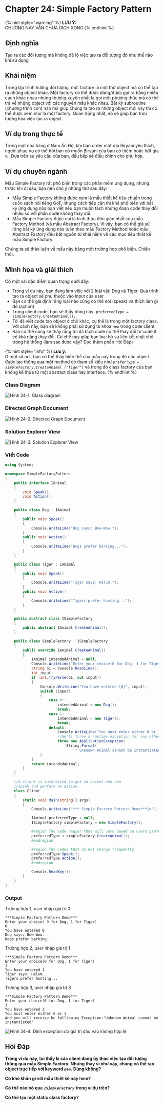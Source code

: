 # Chapter 24: Simple Factory Pattern

{% hint style="warning" %}
**LƯU Ý:**  
CHƯƠNG NÀY VẪN CHƯA DỊCH XONG
{% endhint %}

## Định nghĩa

Tạo ra các đối tượng mà không để lộ việc tạo ra đối tượng đó như thế nào khi sử dụng

## Khái niệm

Trong lập trình hướng đối tượng, một factory là một thứ object mà có thể tạo ra những object khác. Một factory có thể được dùng/được gọi ra bằng nhiều cách khác nhau nhưng thường xuyên nhất là gọi một phương thức mà có thể trả về những object với các nguyên mẫu khác nhau. Bất kỳ subroutine \(chương trình con\) nào mà giúp chúng ta tạo ra những object mới này thì có thể được xem như là một factory. Quan trọng nhất, nó sẽ giúp bạn trừu tượng hóa việc tạo ra object.

## Ví dụ trong thực tế

Trong một nhà hàng ở Nam Ấn Độ, khi bạn order một dĩa Biryani yêu thích, người phục vụ có thể hỏi bạn có muốn Biryani của bạn có thêm hoặc bớt gia vị. Dựa trên sự yêu cầu của bạn, đầu bếp sẽ điều chỉnh cho phù hợp.

## Ví dụ chuyên ngành

Mẫu Simple Factory rất phổ biến trong các phần mềm ứng dụng, nhưng trước khi đi sâu, bạn nên chú ý những thứ sau đây:

* Mẫu Simple Factory không được xem là mẫu thiết kế tiêu chuẩn trong cuốn sách nổi tiếng GoF, nhưng cách tiếp cận thì khá phổ biến với bất kỳ ứng dụng nào bạn viết nếu bạn muốn tách những đoạn code thay đổi nhiều so với phần code không thay đổi.
* Mẫu Simple Factory được coi là hình thức đơn giản nhất của mẫu Factory Method \(và mẫu Abstract Factory\). Vì vậy, bạn có thể giả sử rằng bất kỳ ứng dụng nào tuân theo mẫu Factory Method hoặc mẫu Abstract Factory đều bắt nguồn từ khái niệm về các mục tiêu thiết kế mẫu Simple Factory.

Chúng ta sẽ thảo luận về mẫu này bằng một trường hợp phổ biến. Chiến thôi.

## Minh họa và giải thích

Có một vài đặc điểm quan trọng dưới đây:

* Trong ví dụ này, bạn đang làm việc với 2 loài vật: Dog và Tiger. Quá trình tạo ra object sẽ phụ thuộc vào input của user
* Bạn có thể giả định rằng loài nào cũng có thể nói \(speak\) và thích làm gì đó \(action\)
* Trong client code, bạn sẽ thấy dòng này: `preferredType = simpleFactory.CreateAnimal();`
* Tôi đã viết code tạo object ở chỗ khác, cụ thể là trong một factory class. Với cách này, bạn sẽ không phải sử dụng từ khóa _`new`_ trong code client
* Bạn có thể cũng sẽ thấy rằng tôi đã tách code có thể thay đổi từ code ít có khả năng thay đổi. Cơ chế này giúp bạn loại bỏ sự liên kết chặt chẽ trong hệ thống \(làm sao được vậy? Đọc thêm phần Hỏi Đáp\)

{% hint style="info" %}
**Lưu ý:**  
Ở một số nơi, bạn có thể thấy biến thể của mẫu này trong đó các object được tạo thông qua một method có tham số kiểu như _`preferType = simpleFactory.CreateAnimal ("Tiger")`_ và trong đó class factory của bạn không kế thừa từ một abstract class hay interface.
{% endhint %}

### Class Diagram

![H&#xEC;nh  24-1. Class diagram](../.gitbook/assets/img-24-1.png)

### Directed Graph Document

![H&#xEC;nh 24-2. Directed Graph Document](../.gitbook/assets/img-24-2.png)

### Solution Explorer View

![H&#xEC;nh 24-3. Solution Explorer View](../.gitbook/assets/img-24-3.png)

### Viết Code

```csharp
using System;

namespace SimpleFactoryPattern
{
    public interface IAnimal
    {
        void Speak();
        void Action();
    }

    public class Dog : IAnimal
    {
        public void Speak()
        {
            Console.WriteLine("Dog says: Bow-Wow.");
        }
        public void Action()
        {
            Console.WriteLine("Dogs prefer barking...");
        }
    }

    public class Tiger : IAnimal
    {
        public void Speak()
        {
            Console.WriteLine("Tiger says: Halum.");
        }
        public void Action()
        {
            Console.WriteLine("Tigers prefer hunting...");
        }
    }

    public abstract class ISimpleFactory
    {
        public abstract IAnimal CreateAnimal();
    }

    public class SimpleFactory : ISimpleFactory
    {
        public override IAnimal CreateAnimal()
        {
            IAnimal intendedAnimal = null;
            Console.WriteLine("Enter your choice(0 for Dog, 1 for Tiger)");
            string b1 = Console.ReadLine();
            int input;
            if (int.TryParse(b1, out input))
            {
                Console.WriteLine("You have entered {0}", input);
                switch (input)
                {
                    case 0:
                        intendedAnimal = new Dog();
                        break;
                    case 1:
                        intendedAnimal = new Tiger();
                        break;
                    default:
                        Console.WriteLine("You must enter either 0 or 1");
                        //We'll throw a runtime exception for any other choices.
                        throw new ApplicationException(
                            String.Format(
                                " Unknown Animal cannot be instantiated"));
                }
            }
            return intendedAnimal;
        }
    }

    //A client is interested to get an animal who can 
    //speak and perform an action.
    class Client
    {
        static void Main(string[] args)
        {
            Console.WriteLine("*** Simple Factory Pattern Demo***\n");

            IAnimal preferredType = null;
            ISimpleFactory simpleFactory = new SimpleFactory();

            #region The code region that will vary based on users preference 
            preferredType = simpleFactory.CreateAnimal();
            #endregion

            #region The codes that do not change frequently
            preferredType.Speak();
            preferredType.Action();
            #endregion

            Console.ReadKey();
        }
    }
}
```

### Output

Trường hợp 1, user nhập giá trị 0

```text
***Simple Factory Pattern Demo***
Enter your choice( 0 for Dog, 1 for Tiger)
0
You have entered 0
Dog says: Bow-Wow.
Dogs prefer barking...
```

Trường hợp 2, user nhập giá trị 1

```text
***Simple Factory Pattern Demo***
Enter your choice(0 for Dog, 1 for Tiger)
1
You have entered 1
Tiger says: Halum.
Tigers prefer hunting...
```

Trường hợp 3, user nhập giá trị 3

```text
***Simple Factory Pattern Demo***
Enter your choice(0 for Dog, 1 for Tiger)
3
You have entered 3
You must enter either 0 or 1
And you will receive he folllowing Exception:"Unknown Animal cannot be
instantiated"
```

![H&#xEC;nh  24-4. D&#xED;nh exception do gi&#xE1; tr&#x1ECB; &#x111;&#x1EA7;u v&#xE0;o kh&#xF4;ng h&#x1EE3;p l&#x1EC7;](../.gitbook/assets/img-24-4.png)

## Hỏi Đáp

**Trong ví dụ này,  tui thấy là các client đang ủy thác việc tạo đối tượng thông qua mẫu Simple Factory. Nhưng thay vì như vậy, chúng có thể tạo object trực tiếp với keyword** _**`new`**_**. Đúng không?**



**Có khó khăn gì với mẫu thiết kế này hem?**



**Có thể nào bỏ qua** _**`ISimpleFactory`**_ **trong ví dụ trên?**



**Có thể tạo một static class factory?**




